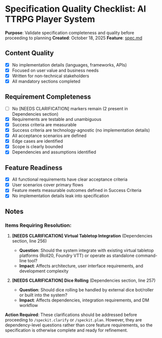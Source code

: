 # Specification Quality Checklist: AI TTRPG Player System

**Purpose**: Validate specification completeness and quality before proceeding to planning
**Created**: October 18, 2025
**Feature**: [spec.md](../spec.md)

## Content Quality

- [x] No implementation details (languages, frameworks, APIs)
- [x] Focused on user value and business needs
- [x] Written for non-technical stakeholders
- [x] All mandatory sections completed

## Requirement Completeness

- [ ] No [NEEDS CLARIFICATION] markers remain (2 present in Dependencies section)
- [x] Requirements are testable and unambiguous
- [x] Success criteria are measurable
- [x] Success criteria are technology-agnostic (no implementation details)
- [x] All acceptance scenarios are defined
- [x] Edge cases are identified
- [x] Scope is clearly bounded
- [x] Dependencies and assumptions identified

## Feature Readiness

- [x] All functional requirements have clear acceptance criteria
- [x] User scenarios cover primary flows
- [x] Feature meets measurable outcomes defined in Success Criteria
- [x] No implementation details leak into specification

## Notes

### Items Requiring Resolution:

1. **[NEEDS CLARIFICATION] Virtual Tabletop Integration** (Dependencies section, line 256)
   - **Question**: Should the system integrate with existing virtual tabletop platforms (Roll20, Foundry VTT) or operate as standalone command-line tool?
   - **Impact**: Affects architecture, user interface requirements, and development complexity

2. **[NEEDS CLARIFICATION] Dice Rolling** (Dependencies section, line 257)
   - **Question**: Should dice rolling be handled by external dice bot/roller or built into the system?
   - **Impact**: Affects dependencies, integration requirements, and DM workflow

**Action Required**: These clarifications should be addressed before proceeding to `/speckit.clarify` or `/speckit.plan`. However, they are dependency-level questions rather than core feature requirements, so the specification is otherwise complete and ready for refinement.
